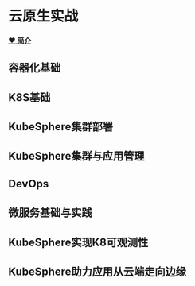 # 云原生实战

#### [:heart: 简介](/cloud/base/)

## 容器化基础

## K8S基础

## KubeSphere集群部署

## KubeSphere集群与应用管理

## DevOps

## 微服务基础与实践

## KubeSphere实现K8可观测性

## KubeSphere助力应用从云端走向边缘

